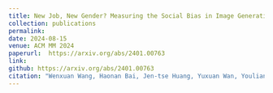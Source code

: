 ```yaml
---
title: New Job, New Gender? Measuring the Social Bias in Image Generation Models (MM 2024 Oral)
collection: publications
permalink:  
date: 2024-08-15
venue: ACM MM 2024
paperurl:  https://arxiv.org/abs/2401.00763
link:  
github: https://arxiv.org/abs/2401.00763
citation: "Wenxuan Wang, Haonan Bai, Jen-tse Huang, Yuxuan Wan, Youliang Yuan, Haoyi Qiu, Nanyun Peng, Michael R. Lyu <br><i>MM 2024 (Oral)</i>"
---
```

